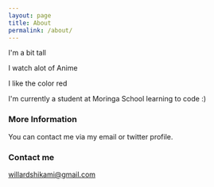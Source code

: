 ```yaml
---
layout: page
title: About
permalink: /about/
---
```


I'm a bit tall <br />

I watch alot of Anime <br />

I like the color red <br />

I'm currently a student at Moringa School learning to code :) <br />

### More Information

You can contact me via my email or twitter profile.

### Contact me

[willardshikami@gmail.com](mailto:willardshikami@gmail.com)
